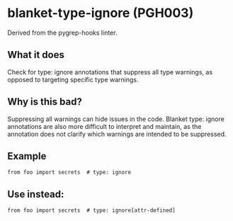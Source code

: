 # blanket-type-ignore (PGH003)
Derived from the pygrep-hooks linter.
## What it does
Check for type: ignore annotations that suppress all type warnings, as
opposed to targeting specific type warnings.
## Why is this bad?
Suppressing all warnings can hide issues in the code.
Blanket type: ignore annotations are also more difficult to interpret and
maintain, as the annotation does not clarify which warnings are intended
to be suppressed.
## Example
```
from foo import secrets  # type: ignore
```
## Use instead:
```
from foo import secrets  # type: ignore[attr-defined]
```
